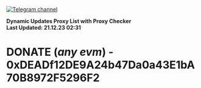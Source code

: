 [![Telegram channel](https://img.shields.io/endpoint?url=https://runkit.io/damiankrawczyk/telegram-badge/branches/master?url=https://t.me/n4z4v0d)](https://t.me/n4z4v0d) 

**Dynamic Updates Proxy List with Proxy Checker**  
**Last Updated: 21.12.23 02:31**

# DONATE (_any evm_) - 0xDEADf12DE9A24b47Da0a43E1bA70B8972F5296F2
